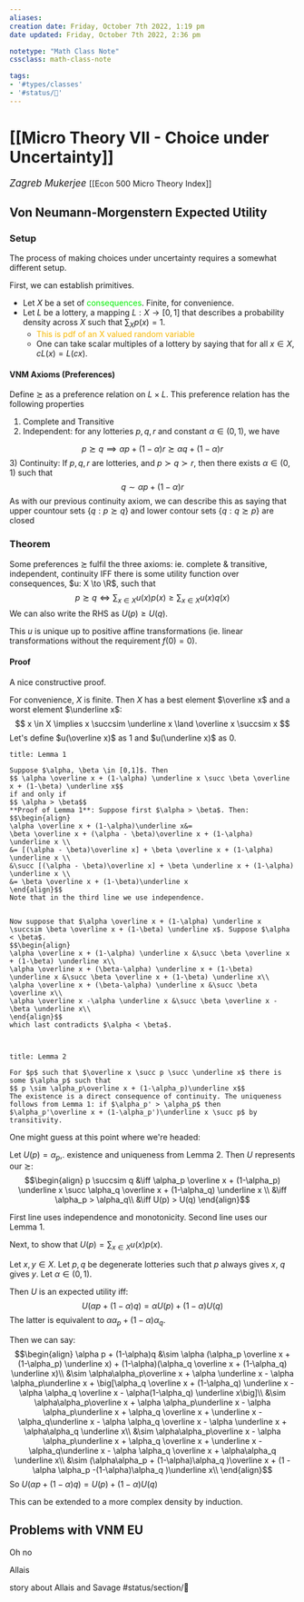 ```yaml
---
aliases:
creation date: Friday, October 7th 2022, 1:19 pm
date updated: Friday, October 7th 2022, 2:36 pm

notetype: "Math Class Note"
cssclass: math-class-note

tags: 
- '#types/classes'
- '#status/🚧'
---
```


# [[Micro Theory VII - Choice under Uncertainty]]
<span style = "font-size:120%"><i >Zagreb Mukerjee </i></span>
[[Econ 500 Micro Theory Index]]

## Von Neumann-Morgenstern Expected Utility

### Setup

The process of making choices under uncertainty requires a somewhat different setup. 

First, we can establish primitives. 
- Let $X$ be a set of <font color=gree>consequences</font>. Finite, for convenience. 
- Let $L$ be a lottery, a mapping $L:X \to [0,1]$ that describes a probability density across $X$ such that $\sum_X p(x) =1$. 
	- <font color=#F7B801>This is pdf of an X valued random variable</font>
	- One can take scalar multiples of a lottery by saying that for all $x \in X$, $cL(x) = L(cx)$. 

#### VNM Axioms (Preferences)
 
 Define $\succsim$ as a preference relation on $L \times L$. This preference relation has the following properties
 1) Complete and Transitive
 2) Independent: for any lotteries $p,q,r$ and constant $\alpha \in (0,1)$, we have

$$ p \succsim q \implies \alpha p + (1-\alpha)r \succsim \alpha q + (1-\alpha)r$$
3) Continuity: If $p,q,r$ are lotteries, and $p \succ q \succ r$, then there exists $\alpha \in (0,1)$ such that 
$$q \sim \alpha p + (1-\alpha) r$$
As with our previous continuity axiom, we can describe this as saying that upper countour sets $\{q: p \succsim q\}$ and lower contour sets $\{ q: q \succsim p\}$ are closed

### Theorem

Some preferences $\succsim$ fulfil the three axioms: ie. complete & transitive, independent, continuity IFF there is some utility function over consequences, $u: X \to \R$, such that 
$$ p \succsim q \iff \sum_{x \in X} u(x)p(x) \geq \sum_{x \in X} u(x)q(x)$$
We can also write the RHS as $U(p) \geq U(q)$. 

This $u$ is unique up to positive affine transformations (ie. linear transformations without the requirement $f(0) = 0$). 

#### Proof
A nice constructive proof. 

For convenience, $X$ is finite. 
Then $X$ has a best element $\overline x$ and a worst element $\underline x$: 
$$ x \in X \implies x \succsim \underline x \land \overline x \succsim x $$
Let's define $u(\overline x)$ as $1$ and $u(\underline x)$ as $0$. 

```ad-note
title: Lemma 1

Suppose $\alpha, \beta \in [0,1]$. Then
$$ \alpha \overline x + (1-\alpha) \underline x \succ \beta \overline x + (1-\beta) \underline x$$
if and only if
$$ \alpha > \beta$$
**Proof of Lemma 1**: Suppose first $\alpha > \beta$. Then: 
$$\begin{align}
\alpha \overline x + (1-\alpha)\underline x&= 
\beta \overline x + (\alpha - \beta)\overline x + (1-\alpha) \underline x \\
&= [(\alpha - \beta)\overline x] + \beta \overline x + (1-\alpha) \underline x \\
&\succ [(\alpha - \beta)\overline x] + \beta \underline x + (1-\alpha) \underline x \\
&= \beta \overline x + (1-\beta)\underline x
\end{align}$$
Note that in the third line we use independence. 


Now suppose that $\alpha \overline x + (1-\alpha) \underline x \succsim \beta \overline x + (1-\beta) \underline x$. Suppose $\alpha < \beta$. 
$$\begin{align}
\alpha \overline x + (1-\alpha) \underline x &\succ \beta \overline x + (1-\beta) \underline x\\
\alpha \overline x + (\beta-\alpha) \underline x + (1-\beta) \underline x &\succ \beta \overline x + (1-\beta) \underline x\\
\alpha \overline x + (\beta-\alpha) \underline x &\succ \beta \overline x\\
\alpha \overline x -\alpha \underline x &\succ \beta \overline x - \beta \underline x\\
\end{align}$$
which last contradicts $\alpha < \beta$. 



```

```ad-note
title: Lemma 2

For $p$ such that $\overline x \succ p \succ \underline x$ there is some $\alpha_p$ such that 
$$ p \sim \alpha_p\overline x + (1-\alpha_p)\underline x$$
The existence is a direct consequence of continuity. The uniqueness follows from Lemma 1: if $\alpha_p' > \alpha_p$ then 
$\alpha_p'\overline x + (1-\alpha_p')\underline x \succ p$ by transitivity. 

```

One might guess at this point where we're headed: 

Let $U(p) = \alpha_p$,. existence and uniqueness from Lemma 2. Then $U$ represents our $\succsim$: 
$$\begin{align}
p \succsim q &\iff \alpha_p \overline x + (1-\alpha_p) \underline x \succ \alpha_q \overline x + (1-\alpha_q) \underline x \\
&\iff \alpha_p > \alpha_q\\
&\iff U(p) > U(q)
\end{align}$$

First line uses independence and monotonicity. Second line uses our Lemma 1.

Next, to show that $U(p) = \sum_{x \in X} u(x) p(x)$. 

Let $x,y \in X$. Let $p,q$ be degenerate lotteries such that $p$ always gives $x$, $q$ gives $y$. Let $\alpha \in (0,1)$. 

Then $U$ is an expected utility iff: 
$$ U(\alpha p + (1-\alpha) q) = \alpha U(p) + (1-\alpha) U(q)$$
The latter is equivalent to $\alpha \alpha_p + (1-\alpha) \alpha_q$. 

Then we can say: 
$$\begin{align}
\alpha p + (1-\alpha)q &\sim \alpha (\alpha_p \overline x + (1-\alpha_p) \underline x) + (1-\alpha)(\alpha_q \overline x + (1-\alpha_q) \underline x)\\
&\sim \alpha\alpha_p\overline x + \alpha \underline x - \alpha \alpha_p\underline x + \big[\alpha_q \overline x + (1-\alpha_q) \underline x - \alpha \alpha_q \overline x - \alpha(1-\alpha_q) \underline x\big]\\
&\sim \alpha\alpha_p\overline x + \alpha \alpha_p\underline x - \alpha \alpha_p\underline x + \alpha_q \overline x + \underline x -\alpha_q\underline x - \alpha \alpha_q \overline x - \alpha \underline x + \alpha\alpha_q \underline x\\
&\sim \alpha\alpha_p\overline x - \alpha \alpha_p\underline x + \alpha_q \overline x + \underline x -\alpha_q\underline x - \alpha \alpha_q \overline x + \alpha\alpha_q \underline x\\
&\sim (\alpha\alpha_p + (1-\alpha)\alpha_q )\overline x + (1 -\alpha \alpha_p -(1-\alpha)\alpha_q )\underline x\\
\end{align}$$
So $U(\alpha p + (1-\alpha)q ) = U(p)+ (1-\alpha)U(q)$

This can be extended to a more complex density by induction. 

## Problems with VNM EU
Oh no

Allais

story about Allais and Savage
#status/section/🚧 